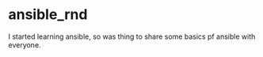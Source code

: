 # ansible_rnd
I started learning ansible, so was thing to share some basics pf ansible with everyone.
